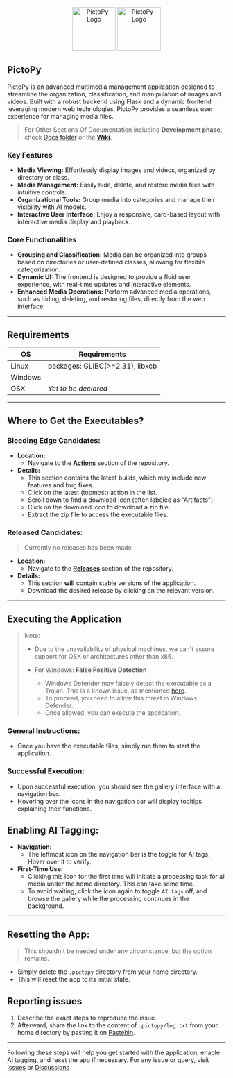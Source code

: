 <div align="center">
  <img src="https://aossie.org/_next/static/media/Pictopy.bdb654f4.png" alt="PictoPy Logo" width="100px">

  <a href="https://aossie.org/">
    <img src="https://aossie.org/logo1.png" alt="PictoPy Logo" width="100px">
  </a>
</div>


## PictoPy

PictoPy is an advanced multimedia management application designed to streamline the organization, classification, and manipulation of images and videos. Built with a robust backend using Flask and a dynamic frontend leveraging modern web technologies, PictoPy provides a seamless user experience for managing media files.

> For Other Sections Of Documentation including **Development phase**, check [Docs folder](./docs) or the [**Wiki**](https://github.com/imxade/pictopy/wiki).

### Key Features

- **Media Viewing:** Effortlessly display images and videos, organized by directory or class.
- **Media Management:** Easily hide, delete, and restore media files with intuitive controls.
- **Organizational Tools:** Group media into categories and manage their visibility with AI models.
- **Interactive User Interface:** Enjoy a responsive, card-based layout with interactive media display and playback.

### Core Functionalities

- **Grouping and Classification:** Media can be organized into groups based on directories or user-defined classes, allowing for flexible categorization.
- **Dynamic UI:** The frontend is designed to provide a fluid user experience, with real-time updates and interactive elements.
- **Enhanced Media Operations:** Perform advanced media operations, such as hiding, deleting, and restoring files, directly from the web interface.

----

## Requirements

| **OS**   | **Requirements**                   |
|-------------|---------------------------------|
| Linux       | packages: GLIBC(>=2.31), libxcb       |
| Windows     | |
| OSX         | *Yet to be declared* |

----

## Where to Get the Executables?

### Bleeding Edge Candidates:
- **Location:**
  - Navigate to the [**Actions**](https://github.com/imxade/pictopy/actions) section of the repository.
- **Details:**
  - This section contains the latest builds, which may include new features and bug fixes.
  - Click on the latest (topmost) action in the list.
  - Scroll down to find a download icon (often labeled as "Artifacts").
  - Click on the download icon to download a zip file.
  - Extract the zip file to access the executable files.

### Released Candidates:
> Currently no releases has been made
- **Location:**
  - Navigate to the [**Releases**](https://github.com/imxade/pictopy/releases) section of the repository.
- **Details:**
  - This section **will** contain stable versions of the application.
  - Download the desired release by clicking on the relevant version.


---

## Executing the Application

> Note:
>  - Due to the unavailability of physical machines, we can't assure support for OSX or architectures other than x86.
>
>  - For Windows: **False Positive Detection**
>    - Windows Defender may falsely detect the executable as a Trojan. This is a known issue, as mentioned [here](../issues/39).
>    - To proceed, you need to allow this threat in Windows Defender.
>    - Once allowed, you can execute the application.

### General Instructions:
- Once you have the executable files, simply run them to start the application.

### Successful Execution:
- Upon successful execution, you should see the gallery interface with a navigation bar.
- Hovering over the icons in the navigation bar will display tooltips explaining their functions.

## Enabling AI Tagging:

- **Navigation:**
  - The leftmost icon on the navigation bar is the toggle for AI tags. Hover over it to verify.
- **First-Time Use:**
  - Clicking this icon for the first time will initiate a processing task for all media under the home directory. This can take some time.
  - To avoid waiting, click the icon again to toggle `AI tags` off, and browse the gallery while the processing continues in the background.

---

## Resetting the App:

> This shouldn't be needed under any circumstance, but the option remains.

- Simply delete the `.pictopy` directory from your home directory.
- This will reset the app to its initial state.

## Reporting issues

1. Describe the exact steps to reproduce the issue.
2. Afterward, share the link to the content of `.pictopy/log.txt` from your home directory by pasting it on [Pastebin](https://pastebin.com/).

---

Following these steps will help you get started with the application, enable AI tagging, and reset the app if necessary. For any issue or query, visit [Issues](../issues) or [Discussions](../discussions)
